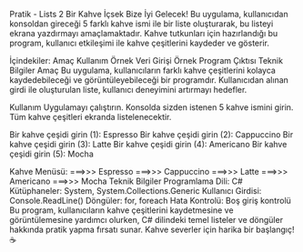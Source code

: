 ﻿Pratik - Lists 2
Bir Kahve İçsek Bize İyi Gelecek!
Bu uygulama, kullanıcıdan konsoldan gireceği 5 farklı kahve ismi ile bir liste oluşturarak, bu listeyi ekrana yazdırmayı amaçlamaktadır. Kahve tutkunları için hazırlandığı bu program, kullanıcı etkileşimi ile kahve çeşitlerini kaydeder ve gösterir.

İçindekiler: 
Amaç
Kullanım
Örnek Veri Girişi
Örnek Program Çıktısı
Teknik Bilgiler
Amaç
Bu uygulama, kullanıcıların farklı kahve çeşitlerini kolayca kaydedebileceği ve görüntüleyebileceği bir programdır. Kullanıcıdan alınan girdi ile oluşturulan liste, kullanıcı deneyimini artırmayı hedefler.

Kullanım
Uygulamayı çalıştırın.
Konsolda sizden istenen 5 kahve ismini girin.
Tüm kahve çeşitleri ekranda listelenecektir.


Bir kahve çeşidi girin (1): Espresso
Bir kahve çeşidi girin (2): Cappuccino
Bir kahve çeşidi girin (3): Latte
Bir kahve çeşidi girin (4): Americano
Bir kahve çeşidi girin (5): Mocha


Kahve Menüsü:
===>>> Espresso
===>>> Cappuccino
===>>> Latte
===>>> Americano
===>>> Mocha
Teknik Bilgiler
Programlama Dili: C#
Kütüphaneler: System, System.Collections.Generic
Kullanıcı Girdisi: Console.ReadLine()
Döngüler: for, foreach
Hata Kontrolü: Boş giriş kontrolü
Bu program, kullanıcıların kahve çeşitlerini kaydetmesine ve görüntülemesine yardımcı olurken, C# dilindeki temel listeler ve döngüler hakkında pratik yapma fırsatı sunar. Kahve severler için harika bir başlangıç! ☕️